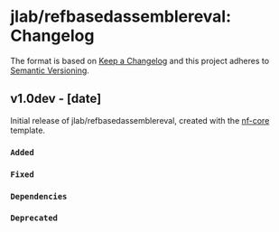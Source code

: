 # jlab/refbasedassemblereval: Changelog

The format is based on [Keep a Changelog](https://keepachangelog.com/en/1.0.0/)
and this project adheres to [Semantic Versioning](https://semver.org/spec/v2.0.0.html).

## v1.0dev - [date]

Initial release of jlab/refbasedassemblereval, created with the [nf-core](https://nf-co.re/) template.

### `Added`

### `Fixed`

### `Dependencies`

### `Deprecated`
